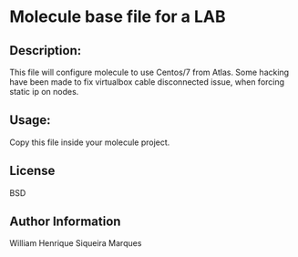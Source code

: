 Molecule base file for a LAB
==========================

Description:
-----------

This file will configure molecule to use Centos/7 from Atlas.
Some hacking have been made to fix virtualbox cable disconnected issue, when forcing static ip on nodes.

Usage:
------

Copy this file inside your molecule project.

License
-------

BSD

Author Information
------------------
William Henrique Siqueira Marques
